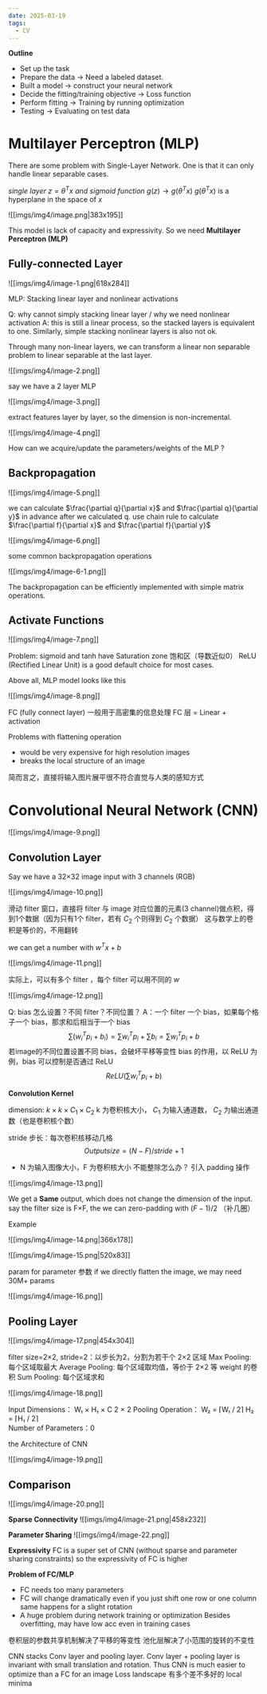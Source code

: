 ```yaml
---
date: 2025-03-19
tags:
  - CV
---
```


**Outline**

- Set up the task 
- Prepare the data $\rightarrow$ Need a labeled dataset. 
- Built a model $\rightarrow$ construct your neural network 
- Decide the fitting/training objective $\rightarrow$ Loss function 
- Perform fitting $\rightarrow$ Training by running optimization 
- Testing $\rightarrow$ Evaluating on test data

# Multilayer Perceptron (MLP)

There are some problem with Single-Layer Network.
One is that it can only handle linear separable cases.

$single\ layer\ z=\theta^Tx\ and\ sigmoid\ function\ g(z) \rightarrow g(\theta^Tx)$
$g(\theta^Tx)$ is a hyperplane in the space of $x$

![[imgs/img4/image.png|383x195]]

This model is lack of capacity and expressivity.
So we need **Multilayer Perceptron (MLP)**

## Fully-connected Layer

![[imgs/img4/image-1.png|618x284]]

MLP: Stacking linear layer and nonlinear activations

Q: why cannot simply stacking linear layer / why we need nonlinear activation
A: this is still a linear process, so the stacked layers is equivalent to one.
Similarly, simple stacking nonlinear layers is also not ok.

Through many non-linear layers, we can transform a linear non separable problem to linear separable at the last layer.

![[imgs/img4/image-2.png]]

say we have a 2 layer MLP

![[imgs/img4/image-3.png]]

extract features layer by layer, so the dimension is non-incremental.

![[imgs/img4/image-4.png]]

How can we acquire/update the parameters/weights of the MLP ?
## Backpropagation

![[imgs/img4/image-5.png]]

we can calculate $\frac{\partial q}{\partial x}$ and $\frac{\partial q}{\partial y}$ in advance after we calculated q.
use chain rule to calculate $\frac{\partial f}{\partial x}$ and $\frac{\partial f}{\partial y}$

![[imgs/img4/image-6.png]]

some common backpropagation operations

![[imgs/img4/image-6-1.png]]

The backpropagation can be efficiently implemented with simple matrix operations.

## Activate Functions

![[imgs/img4/image-7.png]]

Problem: sigmoid and tanh have Saturation zone 饱和区（导数近似0）
ReLU (Rectified Linear Unit) is a good default choice for most cases.

Above all, MLP model looks like this

![[imgs/img4/image-8.png]]

FC (fully connect layer) 一般用于高密集的信息处理
FC 层 = Linear + activation

Problems with flattening operation
- would be very expensive for high resolution images 
- breaks the local structure of an image

简而言之，直接将输入图片展平很不符合直觉与人类的感知方式


# Convolutional Neural Network (CNN)

![[imgs/img4/image-9.png]]
## Convolution Layer

Say we have a 32×32 image input with 3 channels (RGB)

![[imgs/img4/image-10.png]]

滑动 filter 窗口，直接将 filter 与 image 对应位置的元素(3 channel)做点积，得到1个数据（因为只有1个 filter，若有 $C_2$ 个则得到 $C_2$ 个数据）
这与数学上的卷积是等价的，不用翻转

we can get a number with $w^Tx + b$

![[imgs/img4/image-11.png]]

实际上，可以有多个 filter ，每个 filter 可以用不同的 $w$

![[imgs/img4/image-12.png]]

Q: bias 怎么设置？不同 filter？不同位置？
A：一个 filter 一个 bias，如果每个格子一个 bias，那求和后相当于一个 bias
$$\sum (w_i^Tp_i + b_i) = \sum w_i^Tp_i + \sum b_i = \sum w_i^Tp_i + b$$
若image的不同位置设置不同 bias，会破坏平移等变性
bias 的作用，以 ReLU 为例，bias 可以控制是否通过 ReLU
$$ReLU(\sum w_i^Tp_i + b)$$

**Convolution Kernel**

dimension: $k×k×C_1×C_2$
k 为卷积核大小， $C_1$ 为输入通道数， $C_2$ 为输出通道数（也是卷积核个数）

stride 步长：每次卷积核移动几格
$$Output size = (N - F) / stride + 1$$
- N 为输入图像大小，F 为卷积核大小
不能整除怎么办？ 引入 padding 操作

![[imgs/img4/image-13.png]]

We get a **Same** output, which does not change the dimension of the input.
say the filter size is F×F, the we can zero-padding with $(F - 1) / 2$ （补几圈）

Example

![[imgs/img4/image-14.png|366x178]]

![[imgs/img4/image-15.png|520x83]]

param for parameter 参数
if we directly flatten the image, we may need 30M+ params

![[imgs/img4/image-16.png]]

## Pooling Layer

![[imgs/img4/image-17.png|454x304]]

filter size=2×2, stride=2：以步长为2，分割为若干个 2×2 区域
Max Pooling: 每个区域取最大
Average Pooling: 每个区域取均值，等价于 2×2 等 weight 的卷积
Sum Pooling: 每个区域求和

![[imgs/img4/image-18.png]]

Input Dimensions： W₁ × H₁ × C
2 × 2 Pooling Operation： W₂ = ⌈W₁ / 2⌉     H₂ = ⌈H₁ / 2⌉  
Number of Parameters：0

the Architecture of CNN

![[imgs/img4/image-19.png]]

## Comparison


![[imgs/img4/image-20.png]]

**Sparse Connectivity**
![[imgs/img4/image-21.png|458x232]]

**Parameter Sharing**
![[imgs/img4/image-22.png]]

**Expressivity**
FC is a super set of CNN (without sparse and parameter sharing constraints)
so the expressivity of FC is higher

**Problem of FC/MLP**
- FC needs too many parameters
- FC will change dramatically even if you just shift one row or one column
	same happens for a slight rotation
- A huge problem during network training or optimization
	Besides overfitting, may have low acc even in training cases

卷积层的参数共享机制解决了平移的等变性
池化层解决了小范围的旋转的不变性

CNN stacks Conv layer and pooling layer.
Conv layer + pooling layer is invariant with small translation and rotation.
Thus CNN is much easier to optimize than a FC for an image
Loss landscape 有多个差不多好的 local minima






































